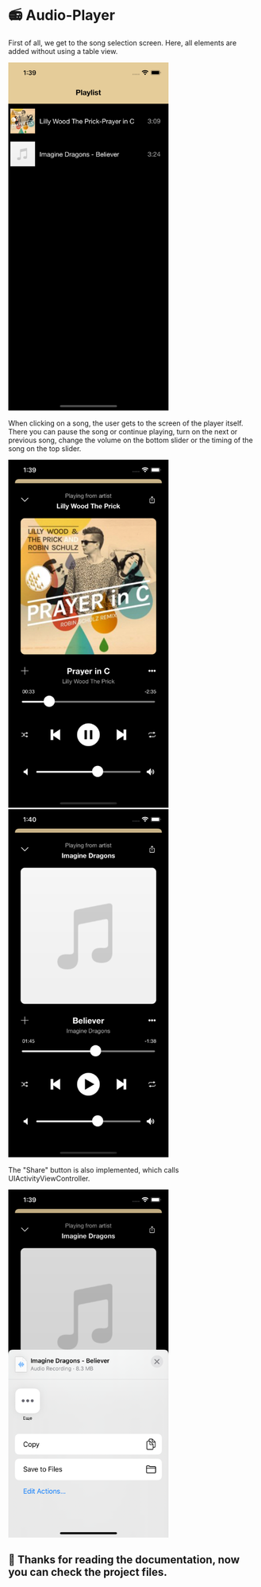 # 📻 Audio-Player

First of all, we get to the song selection screen. Here, all elements are added without using a table view.

<img src="https://raw.githubusercontent.com/Scooterminsk/Audio-Player/main/Screenshots/SongList.png" alt="Song List" style="height: 700px;"/>

<br />

When clicking on a song, the user gets to the screen of the player itself. There you can pause the song or continue playing, turn on the next or previous song, change the volume on the bottom slider or the timing of the song on the top slider.

<body>
  <p>
    <img src="https://raw.githubusercontent.com/Scooterminsk/Audio-Player/main/Screenshots/FirstSong.png" alt="First Song" style="height: 700px;">
    <img src="https://raw.githubusercontent.com/Scooterminsk/Audio-Player/main/Screenshots/SecondSong.png" alt="Second Song" style="height: 700px;">
  </p>
 </body>

The "Share" button is also implemented, which calls UIActivityViewController.

<img src="https://raw.githubusercontent.com/Scooterminsk/Audio-Player/main/Screenshots/ShareButton.png" alt="Share Button" style="height: 700px;"/>

<br />

## 🎉 Thanks for reading the documentation, now you can check the project files.
